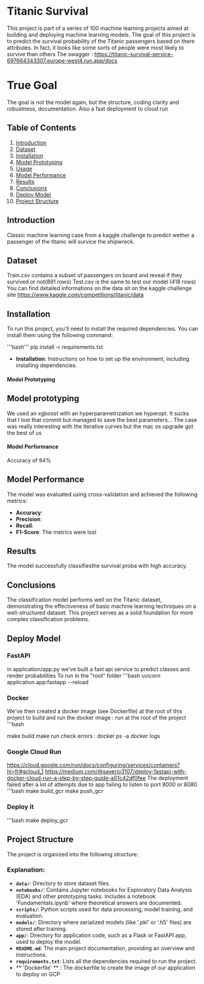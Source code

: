 # Titanic SurvivalThis project is part of a series of 100 machine learning projects aimed at building and deploying machine learning models. The goal of this project is to predict the survival probability of the Titanic passengers based on there attributes.In fact, it looks like some sorts of people were most likely to survive than othersThe swagger : https://titanic-survival-service-697664343307.europe-west4.run.app/docs# True GoalThe goal is not the model again, but the structure, coding clarity and robustness, documentation. Also a fast deployment to cloud run## Table of Contents1. [Introduction](#introduction)2. [Dataset](#dataset)3. [Installation](#installation)4. [Model Prototyping](#Model-Prototyping)5. [Usage](#usage)6. [Model Performance](#model-performance)7. [Results](#results)8. [Conclusions](#conclusions)9. [Deploy Model](#deploy-model)10. [Project Structure](#project-structure)## IntroductionClassic machine learning case from a kaggle challenge to predict wether a passenger of the titanic will survice the shipwreck.## DatasetTrain.csv contains a subset of passengers on board and reveal if they survived or not(891 rows)Test.csv is the same to test our model (418 rows)You can find detailed informations on the data sit on the kaggle challenge sitehttps://www.kaggle.com/competitions/titanic/data## InstallationTo run this project, you'll need to install the required dependencies. You can install them using the following command:'''bash'''pip install -r requirements.txt- **Installation**: Instructions on how to set up the environment, including installing dependencies. #### **Model Prototyping**## Model prototypingWe used an xgboost with an hyperparametrization we hyperopt.It sucks that I lost that commit but managed to save the best parameters...The case was really interesting with the iterative curves but the mac os upgrade got the best of us#### **Model Performance**Accuracy of 84%## Model PerformanceThe model was evaluated using cross-validation and achieved the following metrics:- **Accuracy**: - **Precision**: - **Recall**: - **F1-Score**: The metrics were lost## ResultsThe model successfully classifiesthe survival proba with high accuracy. ## ConclusionsThe classification model performs well on the Titanic dataset, demonstrating the effectiveness of basic machine learning techniques on a well-structured dataset. This project serves as a solid foundation for more complex classification problems.## Deploy Model### FastAPIin application/app.py we've built a fast api service to predict classes and render probabilitiesTo run in the "root" folder '''bashuvicorn application.app:fastapp --reload### DockerWe've then created a docker image (see Dockerfile) at the root of this projectto build and run the docker image : run at the root of the project'''bashmake buildmake runcheck errors : docker ps -adocker logs <logs>### Google Cloud Runhttps://cloud.google.com/run/docs/configuring/services/containers?hl=fr#gcloud_1https://medium.com/@saverio3107/deploy-fastapi-with-docker-cloud-run-a-step-by-step-guide-a01c42df0feeThe deployment failed after a lot of attempts due to app failing to listen to port 8000 or 8080'''bashmake build_gcrmake push_gcr### Deploy it '''bashmake deploy_gcr## Project StructureThe project is organized into the following structure:### Explanation:- **`data/`**: Directory to store dataset files.- **`notebooks/`**: Contains Jupyter notebooks for Exploratory Data Analysis (EDA) and other prototyping tasks. Includes a notebook 'Fundamentals.ipynb' where theoretical answers are documented.- **`scripts/`**: Python scripts used for data processing, model training, and evaluation.- **`models/`**: Directory where serialized models (like '.pkl' or '.h5' files) are stored after training.- **`app/`**: Directory for application code, such as a Flask or FastAPI app, used to deploy the model.- **`README.md`**: The main project documentation, providing an overview and instructions.- **`requirements.txt`**: Lists all the dependencies required to run the project.- ** 'Dockerfile' ** : The dockerfile to create the image of our application to deploy on GCP